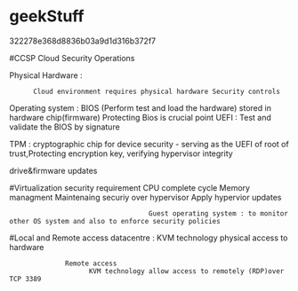 # geekStuff




322278e368d8836b03a9d1d316b372f7

#CCSP Cloud Security Operations 


Physical Hardware : 


          Cloud environment requires physical hardware Security controls 
   Operating system : 
  BIOS (Perform test and load the hardware)  stored in hardware chip(firmware) 
                                       Protecting Bios is crucial point 
                                          UEFI : Test and validate the BIOS by signature 
                                          
                                          
                                          
                                          
TPM : cryptographic chip for device security - serving as the UEFI of root of trust,Protecting encryption key, verifying hypervisor integrity 

drive&firmware updates 


#Virtualization security requirement 
                      CPU complete cycle 
                      Memory managment 
                      Maintenaing securiy over hypervisor 
                      Apply hypervior updates 
                                       
                                     
                                       Guest operating system : to monitor other OS system and also to enforce security policies 
                                       
                                       
#Local and Remote access 
   datacentre : KVM technology physical access to hardware 
                  
                  
                  Remote access 
                        KVM technology allow access to remotely (RDP)over TCP 3389
                                       
                                                
